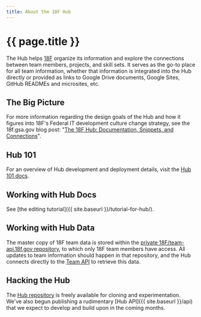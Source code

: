 ```yaml
---
title: About the 18F Hub
---
```

# {{ page.title }}

The Hub helps [18F](https://18f.gsa.gov/) organize its information and explore
the connections between team members, projects, and skill sets. It serves as
the go-to place for all team information, whether that information is
integrated into the Hub directly or provided as links to Google Drive
documents, Google Sites, GitHub READMEs and microsites, etc.

## The Big Picture

For more information regarding the design goals of the Hub and how it figures
into 18F's Federal IT development culture change strategy, see the 18f.gsa.gov
blog post: "[The 18F Hub: Documentation, Snippets, and
Connections](https://18f.gsa.gov/2014/12/23/hub/)".

## Hub 101

For an overview of Hub development and deployment details, visit the [Hub 101
docs](../101/).

## Working with Hub Docs

See [the editing tutorial]({{ site.baseurl }}/tutorial-for-hub/).

## Working with Hub Data

The master copy of 18F team data is stored within the [private
18F/team-api.18f.gov repository](https://github.com/18F/team-api.18f.gov/), to
which only 18F team members have access. All updates to team information should
happen in that repository, and the Hub connects directly to the
[Team API](https://team-api.18f.gov/api/) to retrieve this data.

## Hacking the Hub

The [Hub repository](https://github.com/18F/hub) is freely available for
cloning and experimentation. We've also begun publishing a rudimentary [Hub
API]({{ site.baseurl }}/api) that we expect to develop and build upon in the
coming months.
